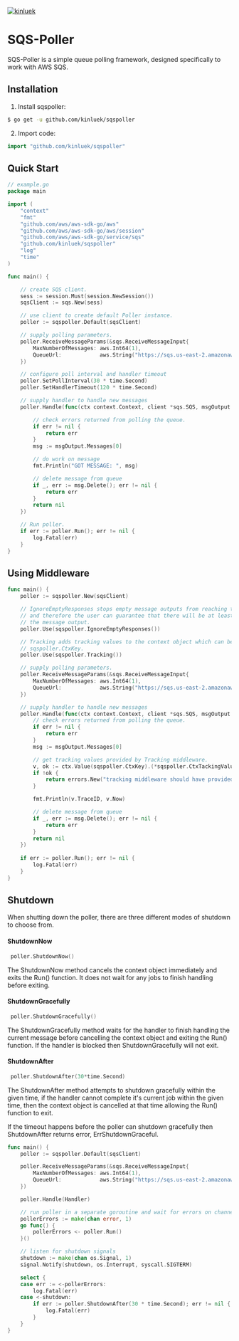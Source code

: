 [![kinluek](https://circleci.com/gh/kinluek/sqspoller.svg?style=shield)](https://circleci.com/gh/kinluek/sqspoller)

# SQS-Poller
SQS-Poller is a simple queue polling framework, designed specifically to work with AWS SQS.

## Installation 

1. Install sqspoller:
```sh
$ go get -u github.com/kinluek/sqspoller
```

2. Import code:
```go
import "github.com/kinluek/sqspoller"
```

## Quick Start

```go
// example.go
package main

import (
	"context"
	"fmt"
	"github.com/aws/aws-sdk-go/aws"
	"github.com/aws/aws-sdk-go/aws/session"
	"github.com/aws/aws-sdk-go/service/sqs"
	"github.com/kinluek/sqspoller"
	"log"
	"time"
)

func main() {

	// create SQS client.
	sess := session.Must(session.NewSession())
	sqsClient := sqs.New(sess)

	// use client to create default Poller instance.
	poller := sqspoller.Default(sqsClient)

	// supply polling parameters.
	poller.ReceiveMessageParams(&sqs.ReceiveMessageInput{
		MaxNumberOfMessages: aws.Int64(1),
		QueueUrl:            aws.String("https://sqs.us-east-2.amazonaws.com/123456789012/MyQueue"),
	})

	// configure poll interval and handler timeout
	poller.SetPollInterval(30 * time.Second)
	poller.SetHandlerTimeout(120 * time.Second)

	// supply handler to handle new messages
	poller.Handle(func(ctx context.Context, client *sqs.SQS, msgOutput *sqspoller.MessageOutput, err error) error {

		// check errors returned from polling the queue.
		if err != nil {
			return err
		}
		msg := msgOutput.Messages[0]

		// do work on message
		fmt.Println("GOT MESSAGE: ", msg)

		// delete message from queue
		if _, err := msg.Delete(); err != nil {
			return err
		}
		return nil
	})

	// Run poller.
	if err := poller.Run(); err != nil {
		log.Fatal(err)
	}
}

```

## Using Middleware

```go
func main() {
	poller := sqspoller.New(sqsClient)

	// IgnoreEmptyResponses stops empty message outputs from reaching the core handler
	// and therefore the user can guarantee that there will be at least one message in
	// the message output.
	poller.Use(sqspoller.IgnoreEmptyResponses())

	// Tracking adds tracking values to the context object which can be retrieved using
	// sqspoller.CtxKey.
	poller.Use(sqspoller.Tracking())

	// supply polling parameters.
	poller.ReceiveMessageParams(&sqs.ReceiveMessageInput{
		MaxNumberOfMessages: aws.Int64(1),
		QueueUrl:            aws.String("https://sqs.us-east-2.amazonaws.com/123456789012/MyQueue"),
	})

	// supply handler to handle new messages
	poller.Handle(func(ctx context.Context, client *sqs.SQS, msgOutput *sqspoller.MessageOutput, err error) error {
		// check errors returned from polling the queue.
		if err != nil {
			return err
		}
		msg := msgOutput.Messages[0]

		// get tracking values provided by Tracking middleware.
		v, ok := ctx.Value(sqspoller.CtxKey).(*sqspoller.CtxTackingValue)
		if !ok {
			return errors.New("tracking middleware should have provided traced ID and receive time")
		}

		fmt.Println(v.TraceID, v.Now)

		// delete message from queue
		if _, err := msg.Delete(); err != nil {
			return err
		}
		return nil
	})
	
	if err := poller.Run(); err != nil {
		log.Fatal(err)
	}
}
```

## Shutdown

When shutting down the poller, there are three different modes of shutdown to choose from.

#### ShutdownNow

```go
 poller.ShutdownNow()
```
The ShutdownNow method cancels the context object immediately and exits the Run() function. It does not wait for any jobs to finish handling before exiting.

#### ShutdownGracefully

```go
 poller.ShutdownGracefully()
```
The ShutdownGracefully method waits for the handler to finish handling the current message before cancelling the context object and exiting the Run() function. If the handler is blocked then ShutdownGracefully will not exit.

#### ShutdownAfter

```go
 poller.ShutdownAfter(30*time.Second)
```
The ShutdownAfter method attempts to shutdown gracefully within the given time, if the handler cannot complete it's current job within the given time, then the context object is cancelled at that time allowing the Run() function to exit.

If the timeout happens before the poller can shutdown gracefully then ShutdownAfter returns error, ErrShutdownGraceful.

```go
func main() {
	poller := sqspoller.Default(sqsClient)

	poller.ReceiveMessageParams(&sqs.ReceiveMessageInput{
		MaxNumberOfMessages: aws.Int64(1),
		QueueUrl:            aws.String("https://sqs.us-east-2.amazonaws.com/123456789012/MyQueue"),
	})

	poller.Handle(Handler)

	// run poller in a separate goroutine and wait for errors on channel
	pollerErrors := make(chan error, 1)
	go func() {
		pollerErrors <- poller.Run()
	}()

	// listen for shutdown signals
	shutdown := make(chan os.Signal, 1)
	signal.Notify(shutdown, os.Interrupt, syscall.SIGTERM)

	select {
	case err := <-pollerErrors:
		log.Fatal(err)
	case <-shutdown:
		if err := poller.ShutdownAfter(30 * time.Second); err != nil {
			log.Fatal(err)
		}
	}
}
```